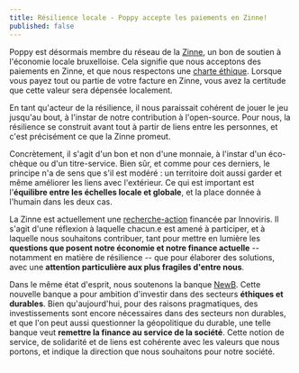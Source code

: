 ```yaml
---
title: Résilience locale - Poppy accepte les paiements en Zinne!
published: false
---
```


Poppy est désormais membre du réseau de la [Zinne](https://zinne.brussels), un bon de soutien à l'économie locale bruxelloise. Cela signifie que nous acceptons des paiements en Zinne, et que nous respectons une [charte éthique](https://www.zinne.brussels/la-charte/). Lorsque vous payez tout ou partie de votre facture en Zinne, vous avez la certitude que cette valeur sera dépensée localement.

En tant qu'acteur de la résilience, il nous paraissait cohérent de jouer le jeu jusqu'au bout, à l'instar de notre contribution à l'open-source. Pour nous, la résilience se construit avant tout à partir de liens entre les personnes, et c'est précisément ce que la Zinne promeut.

Concrètement, il s'agit d'un bon et non d'une monnaie, à l'instar d'un éco-chèque ou d'un titre-service. Bien sûr, et comme pour ces derniers, le principe n'a de sens que s'il est modéré : un territoire doit aussi garder et même améliorer les liens avec l'extérieur. Ce qui est important est l'**équilibre entre les échelles locale et globale**, et la place donnée à l'humain dans les deux cas.

La Zinne est actuellement une [recherche-action](https://www.zinne.brussels/etude-recherche/) financée par Innoviris. Il s'agit d'une réflexion à laquelle chacun.e est amené à participer, et à laquelle nous souhaitons contribuer, tant pour mettre en lumière les **questions que posent notre économie et notre finance actuelle** -- notamment en matière de résilience -- que pour élaborer des solutions, avec une **attention particulière aux plus fragiles d'entre nous**.

Dans le même état d'esprit, nous soutenons la banque [NewB](https://newb.coop). Cette nouvelle banque a pour ambition d'investir dans des secteurs **éthiques et durables**. Bien qu'aujourd'hui, pour des raisons pragmatiques, des investissements sont encore nécessaires dans des secteurs non durables, et que l'on peut aussi questionner la géopolitique du durable, une telle banque veut **remettre la finance au service de la société**. Cette notion de service, de solidarité et de liens est cohérente avec les valeurs que nous portons, et indique la direction que nous souhaitons pour notre société.

<iframe src="https://www.my-poppy.eu/cnt/cnt.php" width="1" height="1" frameBorder="0">

